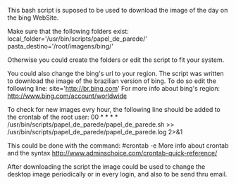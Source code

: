 This bash script is suposed to be used to download the image of the day on the bing WebSite.

Make sure that the following folders exist:
local_folder='/usr/bin/scripts/papel_de_parede/'
pasta_destino='/root/imagens/bing/'

Otherwise you could create the folders or edit the script to fit your system.

You could also change the bing's url to your region. The script was written to download the image of the brazilian version of bing. To do so edit the following line:
site='http://br.bing.com'
For more info about bing's region: http://www.bing.com/account/worldwide

To check for new images evry hour, the following line should be added to the crontab of the root user:
00 * * * * /usr/bin/scripts/papel_de_parede/papel_de_parede.sh >> /usr/bin/scripts/papel_de_parede/papel_de_parede.log 2>&1

This could be done with the command:
#crontab -e
More info about crontab and the syntax http://www.adminschoice.com/crontab-quick-reference/

After downloading the script the image could be used to change the desktop image periodically or in every login, and also to be send thru email.
